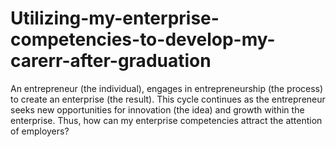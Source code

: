 # Utilizing-my-enterprise-competencies-to-develop-my-carerr-after-graduation
An entrepreneur (the individual), engages in entrepreneurship (the process) to create an  enterprise (the result). This cycle continues as the entrepreneur seeks new opportunities for innovation  (the idea) and growth within the enterprise. Thus, how can my enterprise competencies attract the attention of employers?
